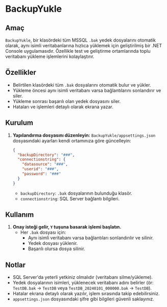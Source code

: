# BackupYukle

## Amaç

`BackupYukle`, bir klasördeki tüm MSSQL `.bak` yedek dosyalarını otomatik olarak, aynı isimli veritabanlarına hızlıca yüklemek için geliştirilmiş bir .NET Console uygulamasıdır. Özellikle test ve geliştirme ortamlarında toplu veritabanı yükleme işlemlerini kolaylaştırır.

## Özellikler

- Belirtilen klasördeki tüm `.bak` dosyalarını otomatik bulur ve yükler.
- Yükleme öncesi aynı isimli veritabanı varsa bağlantılarını sonlandırır ve siler.
- Yükleme sonrası başarılı olan yedek dosyasını siler.
- Hataları ve işlemleri detaylı olarak ekrana yazar.

## Kurulum

1. **Yapılandırma dosyasını düzenleyin:**
   `BackupYukle/appsettings.json` dosyasındaki ayarları kendi ortamınıza göre güncelleyin:

   ```json
   {
     "backupDirectory": "###",
     "connectionstring": {
       "datasource": "###",
       "userid": "###",
       "password": "###"
     }
   }
   ```

   - `backupDirectory`: `.bak` dosyalarının bulunduğu klasör.
   - `connectionstring`: SQL Server bağlantı bilgileri.

## Kullanım

1. **Onay isteği gelir, `Y` tuşuna basarak işlemi başlatın.**
   - Her `.bak` dosyası için:
     - Aynı isimli veritabanı varsa bağlantıları sonlandırılır ve silinir.
     - Yedek dosyası yüklenir.
     - Başarılı olursa dosya silinir.

## Notlar

- SQL Server'da yeterli yetkiniz olmalıdır (veritabanı silme/yükleme).
- Yedek dosyalarının isimleri, yüklenecek veritabanı adını belirler (ör: `TestDB.bak` → `TestDB` veya  `TestDB_20240101_000000.bak` → `TestDB`).
- Hatalar ekrana detaylı olarak yazılır, işlem sırasında takip edebilirsiniz.
- `appsettings.json` dosyasındaki şifre gibi bilgileri güvenli saklayınız.
